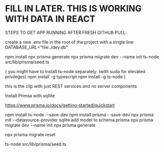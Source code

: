 # FILL IN LATER. THIS IS WORKING WITH DATA IN REACT 

STEPS TO GET APP RUNNING AFTER FRESH GITHUB PULL:

create a new .env file in the root of the project with a single line:
DATABASE_URL="file:./dev.db"

npm install
npx prisma generate
npx prisma migrate dev --name init
ts-node src/lib/prisma/seed.ts

(
    you might have to install ts-node separately: (with sudo for elevated privileges)
    npm install -g typescript
    npm install -g ts-node
)



this is the clip with just REST services and no server components

Install Primsa with sqllite

https://www.prisma.io/docs/getting-started/quickstart

npm install ts-node --save-dev
npm install prisma --save-dev
npx prisma init --datasource-provider sqlite
add model to schema.prisma
npx prisma migrate dev --name init
npx prisma generate

npx prisma migrate reset

ts-node src/lib/prisma/seed.ts
